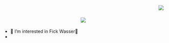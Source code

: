 <img align="right" src="https://visitor-badge.laobi.icu/badge?page_id=zumrudu-anka.zumrudu-anka">

<h1 align="center">
  <a href="https://git.io/typing-svg">
    <img src="https://readme-typing-svg.herokuapp.com/?lines=Hello,+There!+👋;I Am Jugosoft! Ich liebe meine Frau :-) !&center=true&size=30">
  </a>
</h1>

- 👀 I’m interested in Fick Wasser🚱
- 

